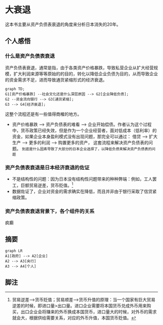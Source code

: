 # 大衰退
这本书主要从资产负债表衰退的角度来分析日本消失的20年。

## 个人感悟
### 什么是资产负债表衰退
资产负债表衰退，通常是指，由于各类资产价格暴跌，导致私营企业从扩大经营规模，扩大利润来源等等原始的的目的，转化以降低企业负债为目的，从而导致企业的资金需求不足，进而导致通货紧缩形式的经济衰退。
```mermaid
graph TD;
G1[资产价格暴跌] --社会文化还是什么深层原因 --> G2[企业降低负债];
G2 --资金流向银行 --> G3[通货紧缩];
G3 --> G4[经济衰退];
```
这整个流程还是有一些值得商榷的地方。
- 资产价格暴跌 --> 资产负债表的难看 --> 企业开始偿债。作者认为这个过程中，货币政策已经失效，但是作为一个企业经营者，面对低成本（低利率）的资金，如果企业本身盈利模式没有出现问题，那完全可以通过：
借贷 --> 扩大生产 --> 更多的利润 --> 购置更多的资产， 这套流程来解决资产负债表的问题。
```到底是什么因素导致了大部分的日本企业选择了，以降低负债来解决资产负债表的问题```

### 资产负债表衰退是日本经济衰退的佐证
- 不是结构性的问题：因为日本没有结构性问题带来的种种弊端：例如，工人罢工，巨额贸易逆差，货币贬值。[^1]
- 数据佐证了，企业对资金的需求确实在降低，而且并非由于银行采取了信贷紧缩政策。

### 资产负债表衰退背景下，各个组件的关系
疯癫



## 摘要

```mermaid
graph LR
A1[政府] --> A2[企业]
A2 --> A3[央行]
A3 --> A4[个人]
```

## 脚注
[^1]:贸易逆差-->货币贬值；贸易顺差-->货币升值的原理：当一个国家有巨大贸易逆差的时候，即进口量>出口量。进口企业需要将本国货币兑成外币用来购买，出口企业会将赚来的外币换成本国货币，进口量大的时候，对外币的需求就会大，根据供给需要关系，对应的外币升值，本国货币贬值。